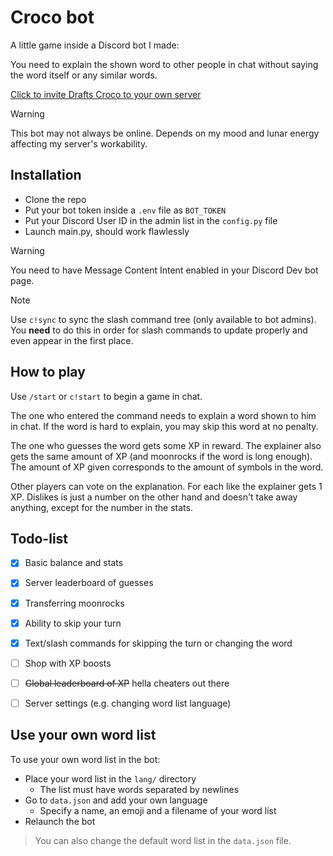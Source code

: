 # Croco bot

A little game inside a Discord bot I made:

You need to explain the shown word to other people in chat
without saying the word itself or any similar words.

[Click to invite Drafts Croco to your own server](https://discord.com/oauth2/authorize?client_id=1220419189593084044)

> [!WARNING]
> This bot may not always be online. Depends on my mood and lunar energy affecting my server's workability.


## Installation

- Clone the repo
- Put your bot token inside a `.env` file as `BOT_TOKEN`
- Put your Discord User ID in the admin list in the `config.py` file
- Launch main.py, should work flawlessly

> [!WARNING]
> You need to have Message Content Intent enabled in your
> Discord Dev bot page.

> [!NOTE]
> Use `c!sync` to sync the slash command tree (only available to bot admins). You **need** to do this in order for slash commands
to update properly and even appear in the first place.


## How to play

Use `/start` or `c!start` to begin a game in chat.

The one who entered the command needs to explain a word shown to him in chat.
If the word is hard to explain, you may skip this word at no penalty.

The one who guesses the word gets some XP in reward. The explainer also gets the same amount of XP (and moonrocks if the word is long enough). The amount of XP given corresponds to the amount of symbols in the word.

Other players can vote on the explanation. For each like the explainer gets 1 XP. Dislikes is just a number on the other hand and doesn't take away anything, except for the number in the stats.


## Todo-list

- [x] Basic balance and stats
- [x] Server leaderboard of guesses
- [x] Transferring moonrocks
- [x] Ability to skip your turn
- [x] Text/slash commands for skipping the turn or changing the word 
- [ ] Shop with XP boosts
- [ ] ~~Global leaderboard of XP~~ hella cheaters out there
- [ ] Server settings (e.g. changing word list language)


## Use your own word list

To use your own word list in the bot:

- Place your word list in the `lang/` directory
  - The list must have words separated by newlines
- Go to `data.json` and add your own language
  - Specify a name, an emoji and a filename of your word list
- Relaunch the bot

> You can also change the default word list in the `data.json` file.